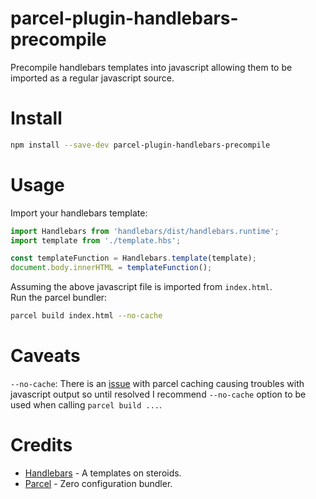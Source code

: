 # parcel-plugin-handlebars-precompile
Precompile handlebars templates into javascript allowing them to be imported as a regular javascript source.

# Install

```bash
npm install --save-dev parcel-plugin-handlebars-precompile
```

# Usage
  
Import your handlebars template:  

```javascript
import Handlebars from 'handlebars/dist/handlebars.runtime';
import template from './template.hbs';

const templateFunction = Handlebars.template(template);
document.body.innerHTML = templateFunction();
```

Assuming the above javascript file is imported from `index.html`.  
Run the parcel bundler:  

```bash
parcel build index.html --no-cache
```

# Caveats

`--no-cache`: There is an [issue](https://github.com/parcel-bundler/parcel/issues/933) with parcel caching causing troubles with
javascript output so until resolved I recommend `--no-cache` option to be used when calling `parcel build ...`.

# Credits
 - [Handlebars](https://handlebarsjs.com/) - A templates on steroids.
 - [Parcel](https://parceljs.org/) - Zero configuration bundler.
